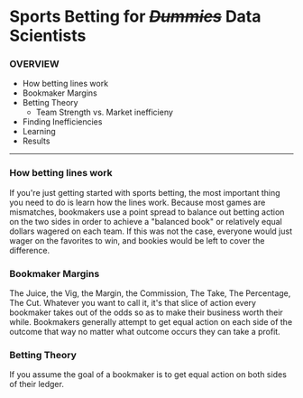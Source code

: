# Sports Betting for ~~_Dummies_~~ Data Scientists

### OVERVIEW
* How betting lines work
* Bookmaker Margins
* Betting Theory
  * Team Strength vs. Market inefficieny
* Finding Inefficiencies
* Learning
* Results
---
### How betting lines work
If you're just getting started with sports betting, the most important thing you need to do is learn how the lines work. Because most games are mismatches, bookmakers use a point spread to balance out betting action on the two sides in order to achieve a "balanced book" or relatively equal dollars wagered on each team. If this was not the case, everyone would just wager on the favorites to win, and bookies would be left to cover the difference. 

### Bookmaker Margins
The Juice, the Vig, the Margin, the Commission, The Take, The Percentage, The Cut. Whatever you want to call it, it's that slice of action every bookmaker takes out of the odds so as to make their business worth their while. Bookmakers generally attempt to get equal action on each side of the outcome that way no matter what outcome occurs they can take a profit.

### Betting Theory
If you assume the goal of a bookmaker is to get equal action on both sides of their ledger. 
